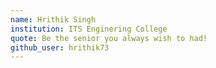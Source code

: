 ```yaml
---
name: Hrithik Singh
institution: ITS Enginering College
quote: Be the senior you always wish to had!
github_user: hrithik73
---
```

